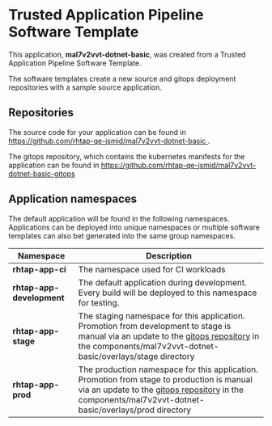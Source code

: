 # Trusted Application Pipeline Software Template

This application, **mal7v2vvt-dotnet-basic**, was created from a Trusted Application Pipeline Software Template.

The software templates create a new source and gitops deployment repositories with a sample source application. 

## Repositories

The source code for your application can be found in [https://github.com/rhtap-qe-jsmid/mal7v2vvt-dotnet-basic ](https://github.com/rhtap-qe-jsmid/mal7v2vvt-dotnet-basic ).
 
The gitops repository, which contains the kubernetes manifests for the application can be found in 
[https://github.com/rhtap-qe-jsmid/mal7v2vvt-dotnet-basic-gitops ](https://github.com/rhtap-qe-jsmid/mal7v2vvt-dotnet-basic-gitops ) 

## Application namespaces 

The default application will be found in the following namespaces. Applications can be deployed into unique namespaces or multiple software templates can also bet generated into the same group namespaces.  

|  Namespace   |  Description   |  
| -------- | -------- |
| **rhtap-app-ci** | The namespace used for CI workloads |
| **rhtap-app-development** | The default application during development. Every build will be deployed to this namespace for testing. |
| **rhtap-app-stage** | The staging namespace for this application. Promotion from development to stage is manual via an update to the [gitops repository](https://github.com/rhtap-qe-jsmid/mal7v2vvt-dotnet-basic-gitops ) in the components/mal7v2vvt-dotnet-basic/overlays/stage directory |
| **rhtap-app-prod** | The production namespace for this application. Promotion from stage to production is manual via an update to the [gitops repository](https://github.com/rhtap-qe-jsmid/mal7v2vvt-dotnet-basic-gitops ) in the components/mal7v2vvt-dotnet-basic/overlays/prod directory |
